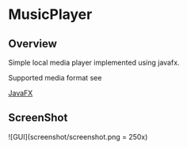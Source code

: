 # MusicPlayer



## Overview

Simple local media player implemented using javafx.

Supported media format see

[JavaFX](https://docs.oracle.com/javafx/2/api/javafx/scene/media/package-summary.html#SupportedMediaTypes)




## ScreenShot

![GUI](screenshot/screenshot.png = 250x)


